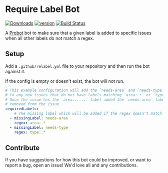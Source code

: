 # Require Label Bot

[![Downloads][npm-downloads]][npm-url] [![version][npm-version]][npm-url]
[![Build Status][travis-status]][travis-url]

A [Probot](https://probot.github.io) bot to make sure that a given label is added
to specific issues when all other labels do not match a regex.

## Setup

Add a `.github/relabel.yml` file to your repository and then run the bot against it.

If the config is empty or doesn't exist, the bot will not run.

```yml
# This example configuration will add the `needs-area` and `needs-type` labels
# to any new issues that do not have labels matching `area:.*` or `type:.*`.
# Once the issue has the `area:.....` label added the `needs-area` label will be 
# removed from the issue.
requiredLabels:
    # The missing label which will be added if the regex doesn't match any other labels
  - missingLabel: needs-area
    regex: area:.*
  - missingLabel: needs-type
    regex: type:.*
```

## Contribute

If you have suggestions for how this bot could be improved, or want to report a bug, open an issue! We'd love all and any contributions.

[travis-status]: https://travis-ci.org/lswith/probot-require-label.svg?branch=master
[travis-url]: https://travis-ci.org/lswith/probot-require-label
[npm-downloads]: https://img.shields.io/npm/dm/probot-require-label.svg?style=flat
[npm-version]: https://img.shields.io/npm/v/probot-require-label.svg?style=flat
[npm-url]: https://www.npmjs.com/package/probot-require-label
